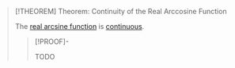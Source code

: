 >[!THEOREM] Theorem: Continuity of the Real Arccosine Function
>
>The [real arcsine function](Real%20Arcsine%20Function.md) is [continuous](../../../Continuity.md).
>
>>[!PROOF]-
>>
>>TODO
>>
>